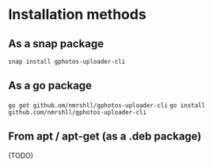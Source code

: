 # Installation methods

## As a snap package

`snap install gphotos-uploader-cli`

## As a go package

`go get github.om/nmrshll/gphotos-uploader-cli`
`go install github.com/nmrshll/gphotos-uploader-cli`

## From apt / apt-get (as a .deb package)

(TODO)